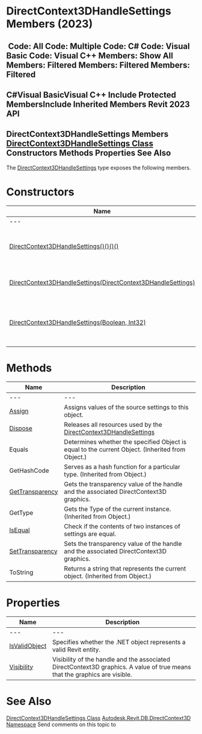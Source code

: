 # DirectContext3DHandleSettings Members (2023)

﻿
 Code: All Code: Multiple Code: C# Code: Visual Basic Code: Visual C++  Members: Show All Members: Filtered Members: Filtered Members: Filtered   
---  
C#Visual BasicVisual C++
Include Protected MembersInclude Inherited Members
Revit 2023 API  
---  
DirectContext3DHandleSettings Members  
[DirectContext3DHandleSettings Class](cc9d7b07-a4d9-8570-9ed8-c953e241c0d6.md "DirectContext3DHandleSettings Class") Constructors Methods Properties See Also  
---  
The [DirectContext3DHandleSettings](cc9d7b07-a4d9-8570-9ed8-c953e241c0d6.md "DirectContext3DHandleSettings Class") type exposes the following members.
# Constructors
| Name | Description |
| --- | --- |
| --- | --- | --- |
| [DirectContext3DHandleSettings()()()()](3ae2b35d-7807-5218-497d-a39b982bc02c.md "DirectContext3DHandleSettings Constructor") | Constructs an instance of settings with default values. |
| [DirectContext3DHandleSettings(DirectContext3DHandleSettings)](da5944ec-af62-acbe-d39f-9bd7fe829ad8.md "DirectContext3DHandleSettings Constructor \(DirectContext3DHandleSettings\)") | Constructs a copy of source object. |
| [DirectContext3DHandleSettings(Boolean, Int32)](a4fb006b-c127-be82-cd36-ad3004b892ac.md "DirectContext3DHandleSettings Constructor \(Boolean, Int32\)") | Constructs an instance of settings with provided values. |

# Methods
| Name | Description |
| --- | --- |
| --- | --- | --- |
| [Assign](1fc2a29d-9edb-a68c-c2f2-10fd2dd93374.md "Assign Method") | Assigns values of the source settings to this object. |
| [Dispose](d1ec6b05-f29c-be9c-2bd4-cd3c18491937.md "Dispose Method") | Releases all resources used by the [DirectContext3DHandleSettings](cc9d7b07-a4d9-8570-9ed8-c953e241c0d6.md "DirectContext3DHandleSettings Class") |
| Equals | Determines whether the specified Object is equal to the current Object. (Inherited from Object.) |
| GetHashCode | Serves as a hash function for a particular type.  (Inherited from Object.) |
| [GetTransparency](f8895d40-ca5e-5092-766b-4ad6150926f7.md "GetTransparency Method") | Gets the transparency value of the handle and the associated DirectContext3D graphics. |
| GetType | Gets the Type of the current instance. (Inherited from Object.) |
| [IsEqual](54b1997b-1003-6f98-97f6-90fd2edb786e.md "IsEqual Method") | Check if the contents of two instances of settings are equal. |
| [SetTransparency](26bfb243-1257-66ae-f25f-478902000415.md "SetTransparency Method") | Sets the transparency value of the handle and the associated DirectContext3D graphics. |
| ToString | Returns a string that represents the current object. (Inherited from Object.) |

# Properties
| Name | Description |
| --- | --- |
| --- | --- | --- |
| [IsValidObject](3aa923fb-a314-c5fd-c28d-d6aefe97f889.md "IsValidObject Property") | Specifies whether the .NET object represents a valid Revit entity. |
| [Visibility](3efddea0-63fb-8440-aead-904f2f393ff2.md "Visibility Property") | Visibility of the handle and the associated DirectContext3D graphics. A value of true means that the graphics are visible. |

# See Also
[DirectContext3DHandleSettings Class](cc9d7b07-a4d9-8570-9ed8-c953e241c0d6.md "DirectContext3DHandleSettings Class")
[Autodesk.Revit.DB.DirectContext3D Namespace](f4ba10f0-55ea-5344-173b-688405391794.md "Autodesk.Revit.DB.DirectContext3D Namespace")
Send comments on this topic to 